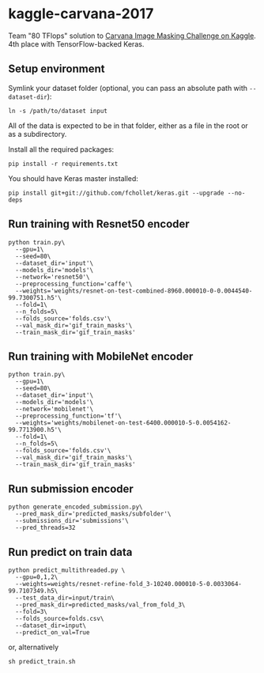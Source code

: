 # kaggle-carvana-2017

Team "80 TFlops" solution to [Carvana Image Masking Challenge on Kaggle](https://www.kaggle.com/c/carvana-image-masking-challenge/). 4th place with TensorFlow-backed Keras.

## Setup environment

Symlink your dataset folder (optional, you can pass an absolute path with `--dataset-dir`):
```
ln -s /path/to/dataset input
```

All of the data is expected to be in that folder, either as a file in the root or as a subdirectory.

Install all the required packages:
```
pip install -r requirements.txt
```

You should have Keras master installed:
```
pip install git+git://github.com/fchollet/keras.git --upgrade --no-deps
```

## Run training with Resnet50 encoder

```
python train.py\
  --gpu=1\
  --seed=80\
  --dataset_dir='input'\
  --models_dir='models'\
  --network='resnet50'\
  --preprocessing_function='caffe'\
  --weights='weights/resnet-on-test-combined-8960.000010-0-0.0044540-99.7300751.h5'\
  --fold=1\
  --n_folds=5\
  --folds_source='folds.csv'\
  --val_mask_dir='gif_train_masks'\
  --train_mask_dir='gif_train_masks'
```

## Run training with MobileNet encoder

```
python train.py\
  --gpu=1\
  --seed=80\
  --dataset_dir='input'\
  --models_dir='models'\
  --network='mobilenet'\
  --preprocessing_function='tf'\
  --weights='weights/mobilenet-on-test-6400.000010-5-0.0054162-99.7713900.h5'\
  --fold=1\
  --n_folds=5\
  --folds_source='folds.csv'\
  --val_mask_dir='gif_train_masks'\
  --train_mask_dir='gif_train_masks'
```

## Run submission encoder

```
python generate_encoded_submission.py\
  --pred_mask_dir='predicted_masks/subfolder'\
  --submissions_dir='submissions'\
  --pred_threads=32
```

## Run predict on train data

```
python predict_multithreaded.py \
  --gpu=0,1,2\
  --weights=weights/resnet-refine-fold_3-10240.000010-5-0.0033064-99.7107349.h5\
  --test_data_dir=input/train\
  --pred_mask_dir=predicted_masks/val_from_fold_3\
  --fold=3\
  --folds_source=folds.csv\
  --dataset_dir=input\
  --predict_on_val=True
```

or, alternatively

```
sh predict_train.sh
```
